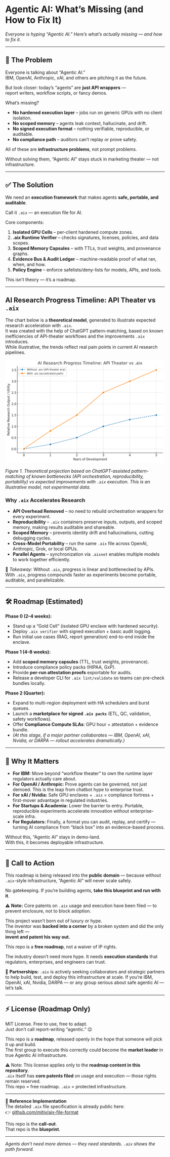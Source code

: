 # Agentic AI: What’s Missing (and How to Fix It)

*Everyone is hyping “Agentic AI.” Here’s what’s actually missing — and how to fix it.*  

---

## 🚨 The Problem
Everyone is talking about “Agentic AI.”  
IBM, OpenAI, Anthropic, xAI, and others are pitching it as the future.  

But look closer: today’s “agents” are **just API wrappers** —  
report writers, workflow scripts, or fancy demos.  

What’s missing?  
- **No hardened execution layer** – jobs run on generic GPUs with no client isolation.  
- **No scoped memory** – agents leak context, hallucinate, and drift.  
- **No signed execution format** – nothing verifiable, reproducible, or auditable.  
- **No compliance path** – auditors can’t replay or prove safety.  

All of these are **infrastructure problems**, not prompt problems.  

Without solving them, “Agentic AI” stays stuck in marketing theater — not infrastructure.  

---

## ✅ The Solution
We need an **execution framework** that makes agents **safe, portable, and auditable**.  

Call it `.aix` — an execution file for AI.  

Core components:  
1. **Isolated GPU Cells** – per-client hardened compute zones.  
2. **.aix Runtime Verifier** – checks signatures, licenses, policies, and data scopes.  
3. **Scoped Memory Capsules** – with TTLs, trust weights, and provenance graphs.  
4. **Evidence Bus & Audit Ledger** – machine-readable proof of what ran, when, and how.  
5. **Policy Engine** – enforce safelists/deny-lists for models, APIs, and tools.  

This isn’t theory — it’s a roadmap.  

---

## AI Research Progress Timeline: API Theater vs `.aix`

The chart below is a **theoretical model**, generated to illustrate expected research acceleration with `.aix`.  
It was created with the help of ChatGPT pattern-matching, based on known inefficiencies of API-theater workflows and the improvements `.aix` introduces.  
While illustrative, the trends reflect real pain points in current AI research pipelines.  

![AI Research Progress Timeline](aix_timeline.png)  

*Figure 1. Theoretical projection based on ChatGPT-assisted pattern-matching of known bottlenecks (API orchestration, reproducibility, portability) vs expected improvements with `.aix` execution. This is an illustrative model, not experimental data.*  

### Why `.aix` Accelerates Research
- **API Overhead Removed** – no need to rebuild orchestration wrappers for every experiment.  
- **Reproducibility** – `.aix` containers preserve inputs, outputs, and scoped memory, making results auditable and shareable.  
- **Scoped Memory** – prevents identity drift and hallucinations, cutting debugging cycles.  
- **Cross-Model Portability** – run the same `.aix` file across OpenAI, Anthropic, Grok, or local GPUs.  
- **Parallel Agents** – synchronization via `.aixnet` enables multiple models to work together efficiently.  

📌 *Takeaway*: Without `.aix`, progress is linear and bottlenecked by APIs. With `.aix`, progress compounds faster as experiments become portable, auditable, and parallelizable.  

---

## 🛠️ Roadmap (Estimated)

**Phase 0 (2–4 weeks):**  
- Stand up a “Gold Cell” (isolated GPU enclave with hardened security).  
- Deploy `.aix verifier` with signed execution + basic audit logging.  
- Run initial use cases (RAG, report generation) end-to-end inside the enclave.  

**Phase 1 (4–8 weeks):**  
- Add **scoped memory capsules** (TTL, trust weights, provenance).  
- Introduce compliance policy packs (HIPAA, GxP).  
- Provide **per-run attestation proofs** exportable for audits.  
- Release a developer CLI for `.aix lint/validate` so teams can pre-check bundles locally.  

**Phase 2 (Quarter):**  
- Expand to multi-region deployment with HA schedulers and burst queues.  
- Launch a **marketplace for signed `.aix packs`** (ETL, QC, validation, safety workflows).  
- Offer **Compliance Compute SLAs**: GPU hour + attestation + evidence bundle.  
- *(At this stage, if a major partner collaborates — IBM, OpenAI, xAI, Nvidia, or DARPA — rollout accelerates dramatically.)*  

---

## 🧭 Why It Matters
- **For IBM:** Move beyond “workflow theater” to own the runtime layer regulators actually care about.  
- **For OpenAI / Anthropic:** Prove agents can be governed, not just demoed. This is the leap from chatbot hype to enterprise trust.  
- **For xAI / Nvidia:** Safe GPU enclaves + `.aix` = compliance fortress + first-mover advantage in regulated industries.  
- **For Startups & Academia:** Lower the barrier to entry. Portable, reproducible experiments accelerate innovation without enterprise-scale infra.  
- **For Regulators:** Finally, a format you can audit, replay, and certify — turning AI compliance from “black box” into an evidence-based process.  

Without this, “Agentic AI” stays in demo-land.  
With this, it becomes deployable infrastructure.  

---

## 📢 Call to Action
This roadmap is being released into the **public domain** — because without `.aix`-style infrastructure, “Agentic AI” will never scale safely.  

No gatekeeping. If you’re building agents, **take this blueprint and run with it**.  

⚠️ **Note:** Core patents on `.aix` usage and execution have been filed — to prevent enclosure, not to block adoption.  

This project wasn’t born out of luxury or hype.  
The inventor was **backed into a corner** by a broken system and did the only thing left —  
**invent and patent his way out.**  

This repo is a **free roadmap**, not a waiver of IP rights.

The industry doesn’t need more hype. It needs **execution standards** that regulators, enterprises, and engineers can trust.  

🤝 **Partnerships:** `.aix` is actively seeking collaborators and strategic partners to help build, test, and deploy this infrastructure at scale. If you’re IBM, OpenAI, xAI, Nvidia, DARPA — or any group serious about safe agentic AI — let’s talk.  

---

## ⚡ License (Roadmap Only)
MIT License. Free to use, free to adapt.  
Just don’t call report-writing “agentic.” 😉  

This repo is a **roadmap**, released openly in the hope that someone will pick it up and build.  
The first group to execute this correctly could become the **market leader** in true Agentic AI infrastructure.  

⚠️ Note: This license applies only to the **roadmap content in this repository**.  
`.aix` itself has **core patents filed** on usage and execution — those rights remain reserved.  
This repo = free roadmap. `.aix` = protected infrastructure.  

---

📂 **Reference Implementation**  
The detailed `.aix` file specification is already public here:  
👉 [github.com/mjtiv/aix-file-format](https://github.com/mjtiv/aix-file-format)  

This repo is the **call-out**.  
That repo is the **blueprint**.  

---

*Agents don’t need more demos — they need standards. `.aix` shows the path forward.*  

